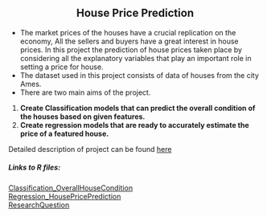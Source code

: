 
<h2><center>House Price Prediction</center></h2>
<ul>
   <li>The market prices of the houses have a crucial replication on the economy, All the sellers 
and buyers have a great interest in house prices. In this project the prediction of house 
prices taken place by considering all the explanatory variables that play an important role 
in setting a price for house. </li>
   <li>The dataset used in this project consists of data of houses from the city Ames.  </li>
   <li>There are two main aims of the project. </li>
</ul>
<ol>
  <li><b>Create Classification models that can predict the overall condition of the houses based on given features.</b></li>
  <li><b>Create regression models that are ready to accurately estimate the price of a featured house.</b></li>
 </ol>
 
Detailed description of project can be found [here](https://github.com/Jhansi-27/Projects-Machinelearning-DeepLearning/blob/main/R%20(Machine%20Learning)/HousePrice_Prediction/MA321%20Group%2011%20Course%20Work.pdf)

##### Links to R files:<br>
[Classification_OverallHouseCondition](https://github.com/Jhansi-27/Projects-Machinelearning-DeepLearning/blob/main/R%20(Machine%20Learning)/HousePrice_Prediction/MA321_group_11_que1%2C2.R)<br>
[Regression_HousePricePrediction](https://github.com/Jhansi-27/Projects-Machinelearning-DeepLearning/blob/main/R%20(Machine%20Learning)/HousePrice_Prediction/MA321_group_11_que3.R)<br>
[ResearchQuestion](https://github.com/Jhansi-27/Projects-Machinelearning-DeepLearning/blob/main/R%20(Machine%20Learning)/HousePrice_Prediction/MA321_group_11_que_4.r)


